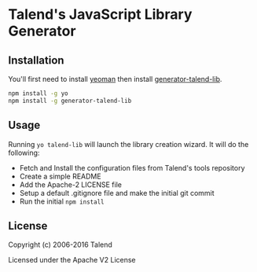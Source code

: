 # Talend's JavaScript Library Generator

## Installation

You'll first need to install [yeoman]() then install [generator-talend-lib]().

```bash
npm install -g yo
npm install -g generator-talend-lib
```

## Usage

Running `yo talend-lib` will launch the library creation wizard.
It will do the following:

* Fetch and Install the configuration files from Talend's tools repository
* Create a simple README
* Add the Apache-2 LICENSE file
* Setup a default .gitignore file and make the initial git commit
* Run the initial `npm install`

## License

Copyright (c) 2006-2016 Talend

Licensed under the Apache V2 License
